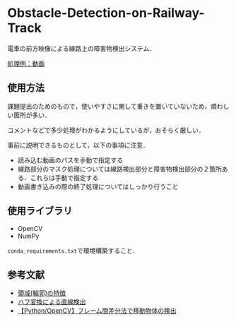 # Obstacle-Detection-on-Railway-Track
電車の前方映像による線路上の障害物検出システム．

[処理例：動画](https://youtu.be/NS-7CSeqimQ)

## 使用方法
課題提出のためのもので，使いやすさに関して重きを置いていないため，煩わしい箇所が多い．

コメントなどで多少処理がわかるようにしているが，おそらく厳しい．

事前に説明できるものとして，以下の事項に注意．
* 読み込む動画のパスを手動で指定する
* 線路部分のマスク処理については線路検出部分と障害物検出部分の２箇所ある．これらは手動で指定する
* 動画書き込みの際の終了処理についてはしっかり行うこと

## 使用ライブラリ
* OpenCV
* NumPy

```conda_requirements.txt```で環境構築すること．

## 参考文献
* [領域(輪郭)の特徴](http://labs.eecs.tottori-u.ac.jp/sd/Member/oyamada/OpenCV/html/py_tutorials/py_imgproc/py_contours/py_contour_features/py_contour_features.html)
* [ハフ変換による直線検出](http://labs.eecs.tottori-u.ac.jp/sd/Member/oyamada/OpenCV/html/py_tutorials/py_imgproc/py_houghlines/py_houghlines.html)
* [【Python/OpenCV】フレーム間差分法で移動物体の検出](https://algorithm.joho.info/programming/python/opencv-frame-difference-py/)
